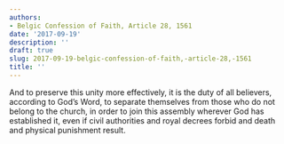 ```yaml
---
authors:
- Belgic Confession of Faith, Article 28, 1561
date: '2017-09-19'
description: ''
draft: true
slug: 2017-09-19-belgic-confession-of-faith,-article-28,-1561
title: ''
---
```

And to preserve this unity more effectively,
it is the duty of all believers,
according to God’s Word,
to separate themselves
from those who do not belong to the church,
in order to join this assembly
wherever God has established it,
even if civil authorities and royal decrees forbid
and death and physical punishment result.



